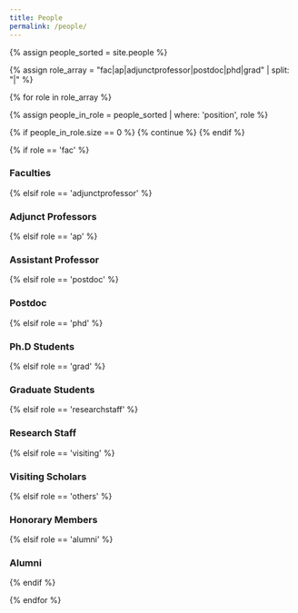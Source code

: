 ```yaml
---
title: People
permalink: /people/
---
```


<!-- {% assign people_sorted = site.people | sort: 'joined' %} -->
{% assign people_sorted = site.people  %}

{% assign role_array = "fac|ap|adjunctprofessor|postdoc|phd|grad" | split: "|" %}

{% for role in role_array %}

{% assign people_in_role = people_sorted | where: 'position', role %}

<!-- Skip section if there's nobody -->
{% if people_in_role.size == 0 %}
  {% continue %}
{% endif %}

<div class="pos_header">
{% if role == 'fac' %}
<h3>Faculties</h3>
 {% elsif role == 'adjunctprofessor' %}
<h3>Adjunct Professors</h3>
 {% elsif role == 'ap' %}
<h3>Assistant Professor</h3>
 {% elsif role == 'postdoc' %}
<h3>Postdoc</h3>
 {% elsif role == 'phd' %}
<h3>Ph.D Students</h3>
 {% elsif role == 'grad' %}
<h3>Graduate Students</h3>
 {% elsif role == 'researchstaff' %}
<h3>Research Staff</h3>
 {% elsif role == 'visiting' %}
<h3>Visiting Scholars</h3>
 {% elsif role == 'others' %}
<h3>Honorary Members</h3>
 {% elsif role == 'alumni' %}
<h3>Alumni</h3> 
{% endif %}
</div>


{% endfor %}



